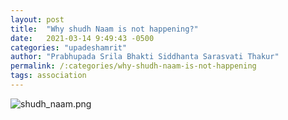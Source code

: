 ```yaml
---
layout: post
title:  "Why shudh Naam is not happening?"
date:   2021-03-14 9:49:43 -0500
categories: "upadeshamrit"
author: "Prabhupada Srila Bhakti Siddhanta Sarasvati Thakur"
permalink: /:categories/why-shudh-naam-is-not-happening
tags: association
---
```




 <img src="../../img/shudh_naam.png" alt="shudh_naam.png" > 

